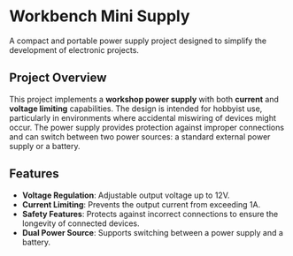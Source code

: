 # Workbench Mini Supply
A compact and portable power supply project designed to simplify the development of electronic projects.

## Project Overview
This project implements a **workshop power supply** with both **current** and **voltage limiting** capabilities. The design is intended for hobbyist use, particularly in environments where accidental miswiring of devices might occur. The power supply provides protection against improper connections and can switch between two power sources: a standard external power supply or a battery.


## Features
- **Voltage Regulation**: Adjustable output voltage up to 12V.
- **Current Limiting**: Prevents the output current from exceeding 1A.
- **Safety Features**: Protects against incorrect connections to ensure the longevity of connected devices.
- **Dual Power Source**: Supports switching between a power supply and a battery.